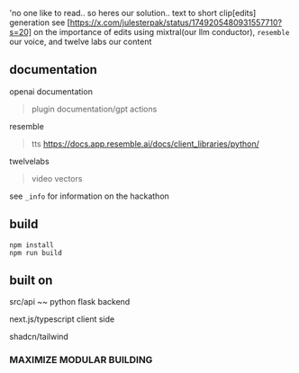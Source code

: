 
'no one like to read.. so heres our solution.. text to short clip[edits] generation
see [https://x.com/julesterpak/status/1749205480931557710?s=20] on the importance of edits
using mixtral(our llm conductor), `resemble` our voice, and twelve labs our content


## documentation
openai documentation
 > plugin documentation/gpt actions

resemble
 > tts
 > https://docs.app.resemble.ai/docs/client_libraries/python/

twelvelabs
 > video vectors

see ```_info``` for information on the hackathon

## build
```
npm install
npm run build
```

## built on
src/api ~~ python flask backend

next.js/typescript client side

shadcn/tailwind


### MAXIMIZE MODULAR BUILDING
